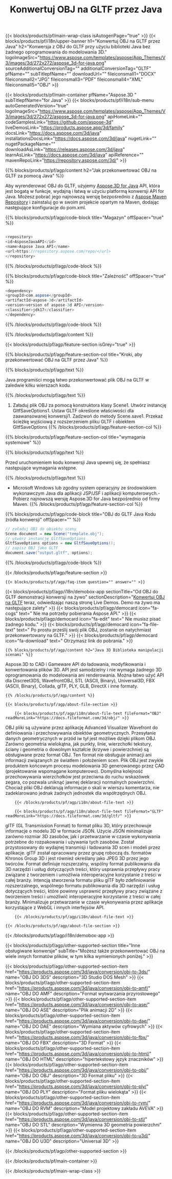 ﻿---
title: Konwertuj OBJ na GLTF przez Java 
weight: 2450
url: /pl/java/conversion/obj-to-gltf/ 
description: Przykładowy kod konwersji Java dla formatu OBJ na plik GLTF. Użyj tego przykładowego kodu, aby przekonwertować OBJ na GLTF w dowolnej aplikacji internetowej lub na komputerze Java.
---
{{< blocks/products/pf/main-wrap-class isAutogenPage="true" >}}
{{< blocks/products/pf/i18n/upper-banner h1="Konwertuj OBJ na GLTF przez Java" h2="Konwersja z OBJ do GLTF przy użyciu biblioteki Java bez żadnego oprogramowania do modelowania 3D." logoImageSrc="https://www.aspose.com/templates/aspose/App_Themes/V3/images/3d/272x272/aspose_3d-for-java.png" sourceAdditionalConversionTag="" additionalConversionTag="GLTF" pfName="" subTitlepfName="" downloadUrl="" fileiconsmall1="DOCX" fileiconsmall2="JPG" fileiconsmall3="PDF" fileiconsmall4="XML" fileiconsmall5="OBJ" >}}

{{< blocks/products/pf/main-container pfName="Aspose.3D " subTitlepfName="for Java" >}}
{{< blocks/products/pf/i18n/sub-menu autoGeneratedVersion="true" logoImageSrc="https://www.aspose.com/templates/aspose/App_Themes/V3/images/3d/272x272/aspose_3d-for-java.png" apiHomeLink="" codeSamplesLink="https://github.com/aspose-3d" liveDemosLink="https://products.aspose.app/3d/family" docsLink="https://docs.aspose.com/3d/java" installationsDocsLink="https://docs.aspose.com/3d/java" nugetLink="" nugetPackageName="" downloadAsLink="https://releases.aspose.com/3d/java" learnAsLink="https://docs.aspose.com/3d/java" apiReference="" mavenRepoLink="https://repository.aspose.com/3d/" >}}

{{% blocks/products/pf/agp/content h2="Jak przekonwertować OBJ na GLTF za pomocą Java" %}}

 Aby wyrenderować OBJ do GLTF, użyjemy
 [Aspose.3D for Java](https://products.aspose.com/3d/java) 
 API, która jest bogatą w funkcje, wydajną i łatwą w użyciu platformą konwersji API for Java. Możesz pobrać jego najnowszą wersję bezpośrednio z
 [Aspose Maven Repository](https://repository.aspose.com/3d/) 
 i zainstaluj go w swoim projekcie opartym na Maven, dodając następujące konfiguracje do pom.xml.

{{% blocks/products/pf/agp/code-block title="Magazyn" offSpacer="true" %}}

```cs

<repository>
<id>AsposeJavaAPI</id>
<name>Aspose Java API</name>
<url>https://repository.aspose.com/repo/</url>
</repository>


```

{{% /blocks/products/pf/agp/code-block %}}

{{% blocks/products/pf/agp/code-block title="Zależność" offSpacer="true" %}}

```cs
<dependency>
<groupId>com.aspose</groupId>
<artifactId>aspose-3d</artifactId>
<version>version of aspose-3d API</version>
<classifier>jdk17</classifier>
</dependency>


```

{{% /blocks/products/pf/agp/code-block %}}

{{% /blocks/products/pf/agp/content %}}

{{< blocks/products/pf/agp/feature-section isGrey="true" >}}

{{% blocks/products/pf/agp/feature-section-col title="Kroki, aby przekonwertować OBJ na GLTF przez Java" %}}

{{% blocks/products/pf/agp/text %}}

 Java programiści mogą łatwo przekonwertować plik OBJ na GLTF w zaledwie kilku wierszach kodu.

{{% /blocks/products/pf/agp/text %}}

1. Załaduj plik OBJ za pomocą konstruktora klasy Scene1. Utwórz instancję GltfSaveOptions1. Ustaw GLTF określone właściwości dla zaawansowanej konwersji1. Zadzwoń do metody Scene.save1. Przekaż ścieżkę wyjściową z rozszerzeniem pliku GLTF i obiektem GltfSaveOptions
{{% /blocks/products/pf/agp/feature-section-col %}}

{{% blocks/products/pf/agp/feature-section-col title="wymagania systemowe" %}}

{{% blocks/products/pf/agp/text %}}

 Przed uruchomieniem kodu konwersji Java upewnij się, że spełniasz następujące wymagania wstępne.

{{% /blocks/products/pf/agp/text %}}

- Microsoft Windows lub zgodny system operacyjny ze środowiskiem wykonawczym Java dla aplikacji JSP/JSF i aplikacji komputerowych.- Pobierz najnowszą wersję Aspose.3D for Java bezpośrednio od firmy Maven.
{{% /blocks/products/pf/agp/feature-section-col %}}

{{% blocks/products/pf/agp/code-block title="OBJ do GLTF Java Kodu źródła konwersji" offSpacer="" %}}

```cs
// załaduj OBJ do obiektu sceny 
Scene document = new Scene("template.obj");
// utwórz instancję GltfSaveOptions 
GltfSaveOptions options = new GltfSaveOptions();
// zapisz OBJ jako GLTF 
document.save("output.gltf", options);   


```

{{% /blocks/products/pf/agp/code-block %}}

{{< /blocks/products/pf/agp/feature-section >}}

    {{< blocks/products/pf/agp/faq-item question="" answer="" >}}
 

<!-- aboutfile Starts -->

{{< blocks/products/pf/agp/i18n/demobox-app sectionTitle="Od OBJ do GLTF demonstracji konwersji na żywo" sectionDescription="[Konwertuj OBJ na GLTF](https://products.aspose.app/3d/conversion/obj-to-gltf) teraz, odwiedzając naszą stronę Live Demos. Demo na żywo ma następujące zalety" >}}
        {{< blocks/products/pf/agp/democard icon="fa-cogs" text=" Nie ma potrzeby pobierania Aspose API." >}}
        {{< blocks/products/pf/agp/democard icon="fa-edit" text=" Nie musisz pisać żadnego kodu." >}}
        {{< blocks/products/pf/agp/democard icon="fa-file-text" text=" Po prostu prześlij swój plik OBJ, zostanie on natychmiast przekonwertowany na GLTF." >}}
        {{< blocks/products/pf/agp/democard icon="fa-download" text=" Otrzymasz link do pobrania." >}}

    {{% blocks/products/pf/agp/content h2="Java 3D Biblioteka manipulacji scenami" %}}

 Aspose.3D to CAD i Gameware API do ładowania, modyfikowania i konwertowania plików 3D. API jest samodzielny i nie wymaga żadnego 3D oprogramowania do modelowania ani renderowania. Można łatwo użyć API dla Discreet3DS, WavefrontOBJ, STL (ASCII, Binary), Universal3D, FBX (ASCII, Binary), Collada, glTF, PLY, GLB, DirectX i inne formaty. 



    {{% /blocks/products/pf/agp/content %}}

    {{< blocks/products/pf/agp/about-file-section >}}

        {{< blocks/products/pf/agp/i18n/about-file-text fileFormat="OBJ" readMoreLink="https://docs.fileformat.com/3d/obj/" >}}

OBJ pliki są używane przez aplikację Advanced Visualizer Wavefront do definiowania i przechowywania obiektów geometrycznych. Przesyłanie danych geometrycznych w przód iw tył jest możliwe dzięki plikom OBJ. Zarówno geometria wielokątna, jak punkty, linie, wierzchołki tekstury, ściany i geometria o dowolnym kształcie (krzywe i powierzchnie) są obsługiwane przez format OBJ. Ten format nie obsługuje animacji ani informacji związanych ze światłem i położeniem scen. Plik OBJ jest zwykle produktem końcowym procesu modelowania 3D generowanego przez CAD (projektowanie wspomagane komputerowo). Domyślna kolejność przechowywania wierzchołków jest przeciwna do ruchu wskazówek zegara, co pozwala uniknąć jawnej deklaracji normalnych powierzchni. Chociaż pliki OBJ deklarują informacje o skali w wierszu komentarza, nie zadeklarowano jednak żadnych jednostek dla współrzędnych OBJ.


        {{< /blocks/products/pf/agp/i18n/about-file-text >}}

        {{< blocks/products/pf/agp/i18n/about-file-text fileFormat="GLTF" readMoreLink="https://docs.fileformat.com/3d/gltf/" >}}

glTF (GL Transmission Format) to format pliku 3D, który przechowuje informacje o modelu 3D w formacie JSON. Użycie JSON minimalizuje zarówno rozmiar 3D zasobów, jak i przetwarzanie w czasie wykonywania potrzebne do rozpakowania i używania tych zasobów. Został przystosowany do wydajnej transmisji i ładowania 3D scen i modeli przez aplikacje. glTF został opracowany przez grupę roboczą ds. formatów Khronos Group 3D i jest również określany jako JPEG 3D przez jego twórców. Format definiuje rozszerzalny, wspólny format publikowania dla 3D narzędzi i usług dotyczących treści, który usprawnia przepływy pracy związane z tworzeniem i umożliwia interoperacyjne korzystanie z treści w całej branży. Intencją stworzenia formatu pliku glTF było zdefiniowanie rozszerzalnego, wspólnego formatu publikowania dla 3D narzędzi i usług dotyczących treści, które powinny usprawnić przepływy pracy związane z tworzeniem treści i umożliwić interoperacyjne korzystanie z treści w całej branży. Minimalizuje przetwarzanie w czasie wykonywania przez aplikacje korzystające z WebGL i innych interfejsów API.


        {{< /blocks/products/pf/agp/i18n/about-file-text >}}

    {{< /blocks/products/pf/agp/about-file-section >}}

{{< /blocks/products/pf/agp/i18n/demobox-app >}}

<!-- aboutfile Ends -->

{{< blocks/products/pf/agp/other-supported-section title="Inne obsługiwane konwersje" subTitle="Możesz także przekonwertować OBJ na wiele innych formatów plików, w tym kilka wymienionych poniżej." >}}

{{< blocks/products/pf/agp/other-supported-section-item href="https://products.aspose.com/3d/java/conversion/obj-to-3ds/" name="OBJ DO 3DS" description="3D Studio DOS Mesh" >}}
{{< blocks/products/pf/agp/other-supported-section-item href="https://products.aspose.com/3d/java/conversion/obj-to-amf/" name="OBJ DO AMF" description="Format wytwarzania przyrostowego" >}}
{{< blocks/products/pf/agp/other-supported-section-item href="https://products.aspose.com/3d/java/conversion/obj-to-ase/" name="OBJ DO ASE" description="Plik animacji 2D" >}}
{{< blocks/products/pf/agp/other-supported-section-item href="https://products.aspose.com/3d/java/conversion/obj-to-dae/" name="OBJ DO DAE" description="Wymiana aktywów cyfrowych" >}}
{{< blocks/products/pf/agp/other-supported-section-item href="https://products.aspose.com/3d/java/conversion/obj-to-fbx/" name="OBJ DO FBX" description="3D Format" >}}
{{< blocks/products/pf/agp/other-supported-section-item href="https://products.aspose.com/3d/java/conversion/obj-to-html/" name="OBJ DO HTML" description="hipertekstowy język znaczników" >}}
{{< blocks/products/pf/agp/other-supported-section-item href="https://products.aspose.com/3d/java/conversion/obj-to-obj/" name="OBJ DO OBJ" description="3D Format pliku" >}}
{{< blocks/products/pf/agp/other-supported-section-item href="https://products.aspose.com/3d/java/conversion/obj-to-ply/" name="OBJ DO PLY" description="Format pliku wielokąta" >}}
{{< blocks/products/pf/agp/other-supported-section-item href="https://products.aspose.com/3d/java/conversion/obj-to-rvm/" name="OBJ DO RVM" description="Model projektowy zakładu AVEVA" >}}
{{< blocks/products/pf/agp/other-supported-section-item href="https://products.aspose.com/3d/java/conversion/obj-to-stl/" name="OBJ DO STL" description="Wymienna 3D geometria powierzchni" >}}
{{< blocks/products/pf/agp/other-supported-section-item href="https://products.aspose.com/3d/java/conversion/obj-to-u3d/" name="OBJ DO U3D" description="Universal 3D" >}}

{{< /blocks/products/pf/agp/other-supported-section >}}

{{< /blocks/products/pf/main-container >}}
    
{{< /blocks/products/pf/main-wrap-class >}}